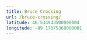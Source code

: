 ```yaml
---
title: Bruce Crossing
url: /bruce-crossing/
latitude: 46.534943500000004
longitude: -89.17875360000001
---
```

